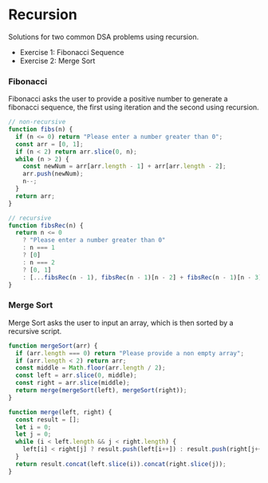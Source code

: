 # Recursion

Solutions for two common DSA problems using recursion.

- Exercise 1: Fibonacci Sequence
- Exercise 2: Merge Sort

### Fibonacci

Fibonacci asks the user to provide a positive number to generate a fibonacci sequence, the first using iteration and the second using recursion.

```javascript
// non-recursive
function fibs(n) {
  if (n <= 0) return "Please enter a number greater than 0";
  const arr = [0, 1];
  if (n < 2) return arr.slice(0, n);
  while (n > 2) {
    const newNum = arr[arr.length - 1] + arr[arr.length - 2];
    arr.push(newNum);
    n--;
  }
  return arr;
}

// recursive
function fibsRec(n) {
  return n <= 0
    ? "Please enter a number greater than 0"
    : n === 1
    ? [0]
    : n === 2
    ? [0, 1]
    : [...fibsRec(n - 1), fibsRec(n - 1)[n - 2] + fibsRec(n - 1)[n - 3]];
}
```

### Merge Sort

Merge Sort asks the user to input an array, which is then sorted by a recursive script.

```javascript
function mergeSort(arr) {
  if (arr.length === 0) return "Please provide a non empty array";
  if (arr.length < 2) return arr;
  const middle = Math.floor(arr.length / 2);
  const left = arr.slice(0, middle);
  const right = arr.slice(middle);
  return merge(mergeSort(left), mergeSort(right));
}

function merge(left, right) {
  const result = [];
  let i = 0;
  let j = 0;
  while (i < left.length && j < right.length) {
    left[i] < right[j] ? result.push(left[i++]) : result.push(right[j++]);
  }
  return result.concat(left.slice(i)).concat(right.slice(j));
}
```
